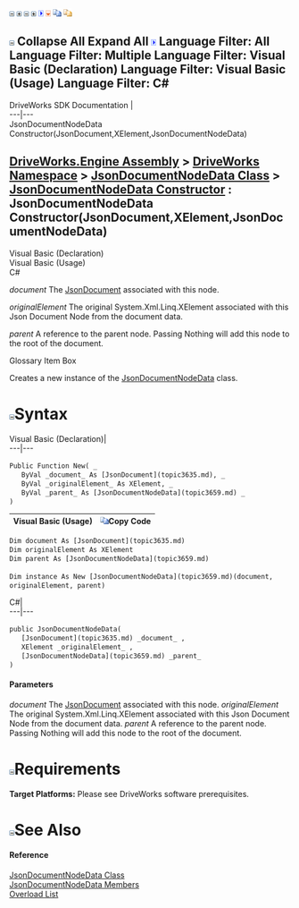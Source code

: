 ![](dotnetimages/collapse.gif) ![](dotnetimages/expand.gif) ![](dotnetimages/collapse.gif) ![](dotnetimages/expand.gif) ![](dotnetimages/drpdown.gif) ![](dotnetimages/drpdown_orange.gif) ![](dotnetimages/copycode.gif) ![](dotnetimages/copycodeHighlight.gif)

![](dotnetimages/collapse.gif) Collapse All Expand All ![](dotnetimages/drpdown.gif) Language Filter: All  Language Filter: Multiple  Language Filter: Visual Basic (Declaration) Language Filter: Visual Basic (Usage) Language Filter: C#  
---  
DriveWorks SDK Documentation  |   
---|---  
JsonDocumentNodeData Constructor(JsonDocument,XElement,JsonDocumentNodeData)   
  
[DriveWorks.Engine Assembly](topic2156.md) > [DriveWorks Namespace](topic2159.md) > [JsonDocumentNodeData Class](topic3659.md) > [JsonDocumentNodeData Constructor](topic3665.md) : JsonDocumentNodeData Constructor(JsonDocument,XElement,JsonDocumentNodeData)  
---  
  
Visual Basic (Declaration)    
Visual Basic (Usage)    
C# 

_document_
    The [JsonDocument](topic3635.md) associated with this node.

_originalElement_
    The original System.Xml.Linq.XElement associated with this Json Document Node from the document data.

_parent_
    A reference to the parent node. Passing Nothing will add this node to the root of the document.

Glossary Item Box

Creates a new instance of the [JsonDocumentNodeData](topic3659.md) class. 

# ![](dotnetimages/collapse.gif)Syntax

Visual Basic (Declaration)|   
---|---  
      
    
    Public Function New( _
       ByVal _document_ As [JsonDocument](topic3635.md), _
       ByVal _originalElement_ As XElement, _
       ByVal _parent_ As [JsonDocumentNodeData](topic3659.md) _
    )  
  
Visual Basic (Usage)| ![](dotnetimages/copycode.gif)Copy Code  
---|---  
      
    
    Dim document As [JsonDocument](topic3635.md)
    Dim originalElement As XElement
    Dim parent As [JsonDocumentNodeData](topic3659.md)
     
    Dim instance As New [JsonDocumentNodeData](topic3659.md)(document, originalElement, parent)  
  
C#|   
---|---  
      
    
    public JsonDocumentNodeData( 
       [JsonDocument](topic3635.md) _document_ ,
       XElement _originalElement_ ,
       [JsonDocumentNodeData](topic3659.md) _parent_
    )  
  
#### Parameters

 _document_
    The [JsonDocument](topic3635.md) associated with this node.
_originalElement_
    The original System.Xml.Linq.XElement associated with this Json Document Node from the document data.
_parent_
    A reference to the parent node. Passing Nothing will add this node to the root of the document.

# ![](dotnetimages/collapse.gif)Requirements

**Target Platforms:** Please see DriveWorks software prerequisites.

# ![](dotnetimages/collapse.gif)See Also

#### Reference

[JsonDocumentNodeData Class](topic3659.md)   
[JsonDocumentNodeData Members](topic3660.md)   
[Overload List](topic3665.md)


